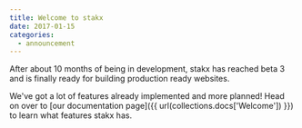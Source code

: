 ```yaml
---
title: Welcome to stakx
date: 2017-01-15
categories:
  - announcement
---
```


After about 10 months of being in development, stakx has reached beta 3 and is finally ready for building production ready websites.

We've got a lot of features already implemented and more planned! Head on over to [our documentation page]({{ url(collections.docs['Welcome']) }}) to learn what features stakx has.
